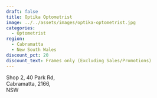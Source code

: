 ```yaml
---
draft: false
title: Optika Optometrist
image: ../../assets/images/optika-optometrist.jpg
categories:
  - Optometrist
region:
  - Cabramatta
  - New South Wales
discount_pct: 20
discount_text: Frames only (Excluding Sales/Promotions)
---
```

Shop 2, 40 Park Rd, \
Cabramatta, 2166, \
NSW
